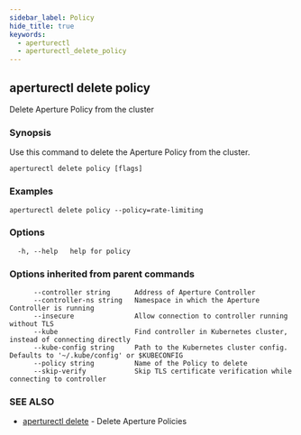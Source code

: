 ```yaml
---
sidebar_label: Policy
hide_title: true
keywords:
  - aperturectl
  - aperturectl_delete_policy
---
```


<!-- markdownlint-disable -->

## aperturectl delete policy

Delete Aperture Policy from the cluster

### Synopsis

Use this command to delete the Aperture Policy from the cluster.

```
aperturectl delete policy [flags]
```

### Examples

```
aperturectl delete policy --policy=rate-limiting
```

### Options

```
  -h, --help   help for policy
```

### Options inherited from parent commands

```
      --controller string      Address of Aperture Controller
      --controller-ns string   Namespace in which the Aperture Controller is running
      --insecure               Allow connection to controller running without TLS
      --kube                   Find controller in Kubernetes cluster, instead of connecting directly
      --kube-config string     Path to the Kubernetes cluster config. Defaults to '~/.kube/config' or $KUBECONFIG
      --policy string          Name of the Policy to delete
      --skip-verify            Skip TLS certificate verification while connecting to controller
```

### SEE ALSO

- [aperturectl delete](/reference/aperturectl/delete/delete.md) - Delete Aperture Policies
